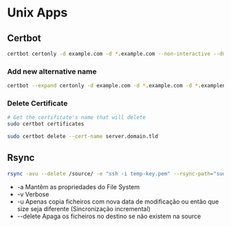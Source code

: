 # Unix Apps

## Certbot

```bash
certbot certonly -d example.com -d *.example.com --non-interactive --dns-cloudflare --dns-cloudflare-credentials /etc/letsencrypt/cloudflare.ini
```

### Add new alternative name

```bash
certbot --expand certonly -d example.com -d *.example.com -d *.examplenew.com --non-interactive --dns-cloudflare --dns-cloudflare-credentials /etc/letsencrypt/cloudflare.ini
```

### Delete Certificate

```bash
# Get the certificate's name that will delete
sudo certbot certificates

sudo certbot delete --cert-name server.domain.tld
```

## Rsync

```bash
rsync -avu --delete /source/ -e "ssh -i temp-key.pem" --rsync-path="sudo rsync" <username>@<ip>:/dest
```

* -a Mantêm as propriedades do File System
* -v Verbose
* -u Apenas copia ficheiros com nova data de modificação ou então que size seja diferente (Sincronização incremental)
* --delete Apaga os ficheiros no destino se não existem na source
